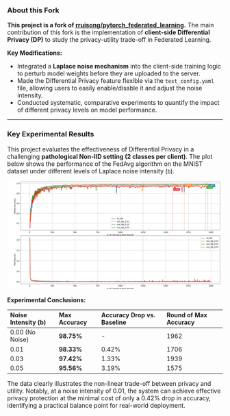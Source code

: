 ### **About this Fork**

**This project is a fork of [rruisong/pytorch_federated_learning](https://github.com/rruisong/pytorch_federated_learning).** The main contribution of this fork is the implementation of **client-side Differential Privacy (DP)** to study the privacy-utility trade-off in Federated Learning.

**Key Modifications:**
* Integrated a **Laplace noise mechanism** into the client-side training logic to perturb model weights before they are uploaded to the server.
* Made the Differential Privacy feature flexible via the `test_config.yaml` file, allowing users to easily enable/disable it and adjust the noise intensity.
* Conducted systematic, comparative experiments to quantify the impact of different privacy levels on model performance.

---

### **Key Experimental Results**

This project evaluates the effectiveness of Differential Privacy in a challenging **pathological Non-IID setting (2 classes per client)**. The plot below shows the performance of the FedAvg algorithm on the MNIST dataset under different levels of Laplace noise intensity (`b`).

![Federated Learning LDP Comparison](figures/FedAvg_LeNet_MNIST_NIID_LDP_Comparison_Annotated.png)

**Experimental Conclusions:**

| Noise Intensity (b) | Max Accuracy | Accuracy Drop vs. Baseline | Round of Max Accuracy |
| :--- | :--- | :--- | :--- |
| 0.00 (No Noise) | **98.75%** | - | 1962 |
| 0.01 | **98.33%** | 0.42% | 1706 |
| 0.03 | **97.42%** | 1.33% | 1939 |
| 0.05 | **95.56%** | 3.19% | 1575 |

The data clearly illustrates the non-linear trade-off between privacy and utility. Notably, at a noise intensity of 0.01, the system can achieve effective privacy protection at the minimal cost of only a 0.42% drop in accuracy, identifying a practical balance point for real-world deployment.





